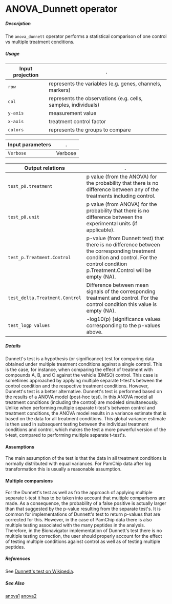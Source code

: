 # ANOVA_Dunnett operator

##### Description

The `anova_dunnett` operator performs a statistical comparison of one control vs multiple treatment conditions.

##### Usage

Input projection|.
---|---
`row`    | represents the variables (e.g. genes, channels, markers)
`col`    | represents the observations (e.g. cells, samples, individuals) 
`y-axis` | measurement value
`x-axis` | treatment control factor
`colors` | represents the groups to compare

Input parameters|.
---|---
`Verbose` | Verbose

Output relations|.
---|---
`test_p0.treatment`            |	p value (from the ANOVA) for the probability that there is no difference between any of the treatments including control.
`test_p0.unit`                 |	p value (from ANOVA) for the probability that there is no difference between the experimental units (if applicable).
`test_p.Treatment.Control`     |	p-value (from Dunnett test) that there is no difference between the corresponding treatment condition and control. For the control condition p.Treatment.Control will be empty (NA).
`test_delta.Treatment.Control` |	Difference between mean signals of the corresponding treatment and control. For the control condition this value is empty (NA).
`test_logp values`             |	-log10(p) [significance values corresponding to the p-values above.

##### Details

Dunnett's test is a hypothesis (or significance) test for comparing data obtained under multiple treatment conditions against a single control. This is the case, for instance, when comparing the effect of treatment with compounds A, B, and C against the vehicle (DMSO) control. This case is sometimes approached by applying multiple separate t-test's between the control condition and the respective treatment conditions. However, Dunnett's test is a better alternative.
Dunnett's test is performed based on the results of a ANOVA model (post-hoc test). In this ANOVA model all treatment conditions (including the control) are modeled simultaneously. Unlike when performing multiple separate t-test's between control and treatment conditions, the ANOVA model results in a variance estimate that is based on the data for all treatment conditions. This global variance estimate is then used in subsequent testing between the individual treatment conditions and control, which makes the test a more powerful version of the t-test, compared to performing multiple separate t-test's.

#### Assumptions

The main assumption of the test is that the data in all treatment conditions is normally distributed with equal variances. For PamChip data after log transformation this is usually a reasonable assumption.

#### Multiple comparsions

For the Dunnett's test as well as fro the approach of applying multiple separate t-test it has to be taken into account that multiple comparisons are made. As a consequence, the probability of a false positive is actually larger than that suggested by the p-value resulting from the separate test's. It is common for implementations of Dunnett's test to return p-values that are corrected for this. However, in the case of PamChip data there is also multiple testing associated with the many peptides in the analysis. Therefore, in the Bionavigator implementation of Dunnett's test there is no multiple testing correction, the user should properly account for the effect of testing multiple conditions against control as well as of testing multiple peptides.

##### References

See [Dunnett's test on Wikipedia](https://en.wikipedia.org/wiki/Dunnett%27s_test).

##### See Also

[anova1](https://github.com/tercen/anova1_operator)
[anova2](https://github.com/tercen/anova2_operator)
